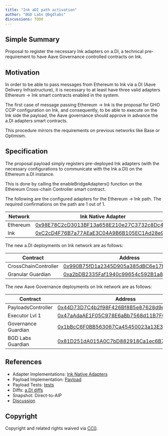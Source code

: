 ```yaml
---
title: "Ink aDI path activation"
author: "BGD Labs @bgdlabs"
discussions: TODO
---
```


## Simple Summary

Proposal to register the necessary Ink adapters on a.DI, a technical pre-requirement to have Aave Governance controlled contracts on Ink.

## Motivation

In order to be able to pass messages from Ethereum to Ink via a.DI (Aave Delivery Infrastructure), it is necessary to at least have three valid adapters Ethereum → Ink smart contracts enabled in the system.

The first case of message passing Ethereum → Ink is the proposal for GHO CCIP configuration on Ink, and consequently, to be able to execute on the Ink side the payload, the Aave governance should approve in advance the a.DI adapters smart contracts.

This procedure mirrors the requirements on previous networks like Base or Optimism.

## Specification

The proposal payload simply registers pre-deployed Ink adapters (with the necessary configurations to communicate with the Ink a.DI) on the Ethereum a.DI instance.

This is done by calling the enableBridgeAdapters() function on the Ethereum Cross-chain Controller smart contract.

The following are the configured adapters for the Ethereum → Ink path. The required confirmations on the path are 1 out of 1.

| Network  | Ink Native Adapter                                                                                                          |
| -------- | --------------------------------------------------------------------------------------------------------------------------- |
| Ethereum | [0x98E78C2cD3013BF13a658E210e27C3732c8Dc48A](https://etherscan.io/address/0x98E78C2cD3013BF13a658E210e27C3732c8Dc48A)       |
| Ink      | [0xC2cD4F76B7a77AEaE3C04A9B6B105EC1Ad28e984](https://57073.routescan.io/address/0xC2cD4F76B7a77AEaE3C04A9B6B105EC1Ad28e984) |

The new a.DI deployments on Ink network are as follows:

| Contract             | Address                                                                                                                     |
| -------------------- | --------------------------------------------------------------------------------------------------------------------------- |
| CrossChainController | [0x990B75fD1a2345D905a385dBC6e17BEe0Cb2f505](https://57073.routescan.io/address/0x990B75fD1a2345D905a385dBC6e17BEe0Cb2f505) |
| Granular Guardian    | [0xa2bDB2335Faf1940c99654c592B1a80618d79Fc9](https://57073.routescan.io/address/0xa2bDB2335Faf1940c99654c592B1a80618d79Fc9) |

The new Aave Governance deployments on Ink network are as follows:

| Contract            | Address                                                                                                                     |
| ------------------- | --------------------------------------------------------------------------------------------------------------------------- |
| PayloadsController  | [0x44D73D7C4b2f98F426Bf8B5e87628d9eE38ef0Cf](https://57073.routescan.io/address/0x44D73D7C4b2f98F426Bf8B5e87628d9eE38ef0Cf) |
| Executor Lvl 1      | [0x47aAdaAE1F05C978E6aBb7568d11B7F6e0FC4d6A](https://57073.routescan.io/address/0x47aAdaAE1F05C978E6aBb7568d11B7F6e0FC4d6A) |
| Governance Guardian | [0x1bBcC6F0BB563067Ca45450023a13E34fa963Fa9](https://57073.routescan.io/address/0x1bBcC6F0BB563067Ca45450023a13E34fa963Fa9) |
| BGD Labs Guardian   | [0x81D251dA015A0C7bD882918Ca1ec6B7B8E094585](https://57073.routescan.io/address/0x81D251dA015A0C7bD882918Ca1ec6B7B8E094585) |

## References

- Adapter Implementations: [Ink Native Adapters](https://github.com/bgd-labs/aave-delivery-infrastructure/blob/main/src/contracts/adapters/ink/InkAdapter.sol)
- Payload Implementation: [Payload](https://github.com/bgd-labs/adi-deploy/blob/f56472b1557e7b638e0a63d009d9396869ce1968/scripts/payloads/adapters/ethereum/Ethereum_Activate_Ink_Bridge_Adapter_Payload.s.sol)
- Payload Tests: [tests](https://github.com/bgd-labs/adi-deploy/blob/f56472b1557e7b638e0a63d009d9396869ce1968/tests/payloads/ethereum/AddInkPathTest.t.sol)
- Diffs: [a.DI diffs](https://github.com/bgd-labs/adi-deploy/blob/f56472b1557e7b638e0a63d009d9396869ce1968/diffs/adi_add_ink_path_to_adiethereum_before_adi_add_ink_path_to_adiethereum_after.md)
- Snapshot: Direct-to-AIP
- [Discussion]()

## Copyright

Copyright and related rights waived via [CC0](https://creativecommons.org/publicdomain/zero/1.0/).
